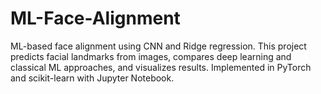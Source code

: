 # ML-Face-Alignment
ML-based face alignment using CNN and Ridge regression. This project predicts facial landmarks from images, compares deep learning and classical ML approaches, and visualizes results. Implemented in PyTorch and scikit-learn with Jupyter Notebook. 
